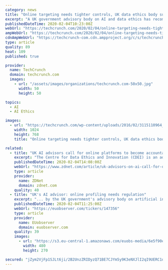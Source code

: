 ```yaml
---
category: news
title: "Online targeting needs tighter controls, UK data ethics body suggests"
excerpt: "A UK government advisory body on AI and data ethics has recommended tighter controls on how platform giants can use ad targeting and content personalization. Concerns about the largely unregulated eyeball-grabbing targeting tactics of online platforms — be it via serving ‘personalized content’ or ‘microtargeted ads’ to individuals or ..."
publishedDateTime: 2020-02-04T10:23:00Z
webUrl: "https://techcrunch.com/2020/02/04/online-targeting-needs-tighter-controls-uk-data-ethics-body-suggests/"
ampWebUrl: "https://techcrunch.com/2020/02/04/online-targeting-needs-tighter-controls-uk-data-ethics-body-suggests/amp/"
cdnAmpWebUrl: "https://techcrunch-com.cdn.ampproject.org/c/s/techcrunch.com/2020/02/04/online-targeting-needs-tighter-controls-uk-data-ethics-body-suggests/amp/"
type: article
quality: 89
heat: 109
published: true

provider:
  name: TechCrunch
  domain: techcrunch.com
  images:
    - url: "/assets/images/organizations/techcrunch.com-50x50.jpg"
      width: 50
      height: 50

topics:
  - AI
  - AI Ethics

images:
  - url: "https://techcrunch.com/wp-content/uploads/2016/02/3115110964_142191363f_b.jpg?w=1024"
    width: 1024
    height: 768
    title: "Online targeting needs tighter controls, UK data ethics body suggests"

related:
  - title: "UK AI advisors call for online platforms to become accountable for user content targeting"
    excerpt: "The Centre for Data Ethics and Innovation (CDEI) is an advisory body established under the Department for Digital, Culture, Media & Sport to provide independent advice and recommendations on emerging data-driven issues including AI, deepfakes, surveillance, and Internet of Things (IoT) technologies. On Tuesday, CDEI published a report and set ..."
    publishedDateTime: 2020-02-04T14:08:00Z
    webUrl: "https://www.zdnet.com/article/uk-advisors-on-ai-call-for-online-platforms-to-become-accountable-for-user-content-targeting/"
    type: article
    provider:
      name: ZDNet
      domain: zdnet.com
    quality: 40
  - title: "UK's AI advisor: online profiling needs regulation"
    excerpt: "... by the UK government's advisory body on artificial intelligence (AI) ethics on Tuesday. New rules should also request the creation of publicly-accessible archives for 'high-risk' adverts, such as political adverts, and encourage long-term wholesale reform of online targeting, the Centre for Data Ethics and Innovation (CDEI) suggested."
    publishedDateTime: 2020-02-04T11:25:00Z
    webUrl: "https://euobserver.com/tickers/147356"
    type: article
    provider:
      name: EUobserver
      domain: euobserver.com
    quality: 39
    images:
      - url: "https://s3.eu-central-1.amazonaws.com/euobs-media/6e5f90e3e78121ba09aefe7419b47a16-480x.jpg"
        width: 480
        height: 270

secured: "jZym2VjFp1SJLt6ji/2B2UnzZRIDyzQ71BE7CJYm5y9K3eNXJlI2qI9UERC1qTipgx4Ipyi1eh7BaQG9lJinmtFxNYaFWL01PJXYGqTuxf3pd21wSv2WS6aRNMGm9lNfDO6Eno78rA8EY6m+PGtZeqxW+ckv/n4Ta+wWRVaDsL2/utsDOpom20vg2lpX7WpHVCYadRWRIUACVtZ3rd2AIm0MJLWXhQzUSUrpnw9XjXFpFSjcZFjxz0h5S/ofidhrv9lTYJBzGXNMyjfpromFFEOs+Xtv2rA6RXeQhg5BOsOXaZIjcYUa3mz8nC51YG96;aPvreXGKSXrfcxB7p6rXzg=="
---
```



